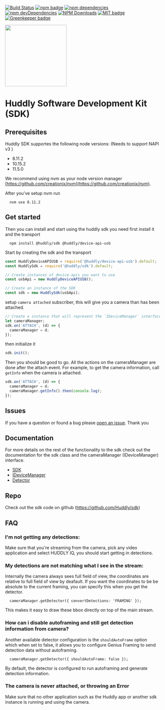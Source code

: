 <p>
  <a href="https://travis-ci.com/Huddly/sdk"><img src="https://travis-ci.com/Huddly/sdk.svg?branch=master" alt="Build Status"></a>
  <a href="https://www.npmjs.com/package/@huddly/sdk"><img src="https://badge.fury.io/js/%40huddly%2Fsdk.svg" alt="npm badge"></a>
  <a href="https://img.shields.io/david/Huddly/sdk"><img src="https://img.shields.io/david/Huddly/sdk.svg" alt="npm dependencies"></a>
  <a href="https://img.shields.io/david/dev/Huddly/sdk"><img src="https://img.shields.io/david/dev/Huddly/sdk.svg" alt="npm devDependencies"></a>
  <a href="https://npmcharts.com/compare/@huddly/sdk?minimal=true"><img src="https://img.shields.io/npm/dm/@huddly/sdk.svg?style=flat" alt="NPM Downloads"></a>
  <a href="https://opensource.org/licenses/MIT"><img src="https://img.shields.io/badge/license-MIT-brightgreen.svg" alt="MIT badge"></a>
  <a href="https://badges.greenkeeper.io/greenkeeperio/badges.svg"><img src="https://badges.greenkeeper.io/Huddly/sdk.svg" alt="Greenkeeper badge"></a>
</p>


<img class="huddly-logo" width="200px" height="auto" src="http://developer.huddly.com/assets/imgs/huddly.png" />

# Huddly Software Development Kit (SDK)

## Prerequisites
Huddly SDK supportes the following node versions: (Needs to support NAPI v3 )

- 8.11.2
- 10.15.2
- 11.5.0

We recommend using nvm as your node version manager [https://github.com/creationix/nvm](https://github.com/creationix/nvm).

After you've setup nvm run
```
  nvm use 8.11.2
```

## Get started
Then you can install and start using the huddly sdk you need first install it and the transport
```
  npm install @huddly/sdk @huddly/device-api-usb
```

Start by creating the sdk and the transport

```javascript
const HuddlyDeviceAPIUSB = require('@huddly/device-api-usb').default;
const HuddlySdk = require('@huddly/sdk').default;

// Create instances of device-apis you want to use
const usbApi = new HuddlyDeviceAPIUSB();

// Create an instance of the SDK
const sdk = new HuddlySdk(usbApi);
```

setup ```camera attached``` subscriber, this will give you a camera than has been attached.

```javascript
// Create a instance that will represent the `IDeviceManager` interface
let cameraManager;
sdk.on('ATTACH', (d) => {
  cameraManager = d;
});
```

then initialize it

```javascript
sdk.init();
```

Then you should be good to go. All the actions on the cameraManager are done after the attach event. For example, to get the camera information, call `getInfo` when the camera is attached.

```javascript
sdk.on('ATTACH', (d) => {
  cameraManager = d;
  cameraManager.getInfo().then(console.log);
});
```
## Issues
If you have a question or found a bug please [open an issue](https://github.com/Huddly/sdk/issues). Thank you


## Documentation
For more details on the rest of the functionality to the sdk check out the documentation for the sdk class and the cameraManager (IDeviceManager) interface.

 - [SDK](http://developer.huddly.com/classes/HuddlySdk.html)
 - [IDeviceManager](http://developer.huddly.com/interfaces/IDeviceManager.html)
 - [Detector](http://developer.huddly.com/interfaces/IDetector.html)

## Repo
Check out the sdk code on github (https://github.com/Huddly/sdk)

## FAQ
### I'm not getting any detections:
  Make sure that you're streaming from the camera, pick any video application and select HUDDLY IQ, you should start getting in detections.

### My detections are not matching what I see in the stream:
  Internally the camera always sees full field of view, the coordinates are relative to full field of view by deafault. If you want the coordinates to be be absolute to the current framing, you can specify this when you get the detector.
  ```
    cameraManager.getDetector({ convertDetections: 'FRAMING' });
  ```
  This makes it easy to draw these bbox directly on top of the main stream.

### How can i disable autoframing and still get detection information from camera?
  Another available detector configuration is the `shouldAutoFrame` option which when set to false, it allows you to configure Genius Framing to send detection data without autoframing.

  ```
    cameraManager.getDetector({ shouldAutoFrame: false });
  ```
  By default, the detector is configured to run autoframing and generate detection information.

### The camera is never attached, or throwing an Error
  Make sure that no other application such as the Huddly app or another sdk instance is running and using the camera.
